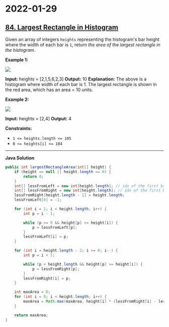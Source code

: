 # 2022-01-29

## [84. Largest Rectangle in Histogram](https://leetcode.com/problems/largest-rectangle-in-histogram/)

Given an array of integers `heights` representing the histogram's bar height where the width of each bar is `1`, return _the area of the largest rectangle in the histogram_.

**Example 1:**

![ ](https://assets.leetcode.com/uploads/2021/01/04/histogram.jpg)

**Input:** heights = \[2,1,5,6,2,3\]
**Output:** 10
**Explanation:** The above is a histogram where width of each bar is 1.
The largest rectangle is shown in the red area, which has an area = 10 units.

**Example 2:**

![ ](https://assets.leetcode.com/uploads/2021/01/04/histogram-1.jpg)

**Input:** heights = \[2,4\]
**Output:** 4

**Constraints:**

- `1 <= heights.length <= 105`
- `0 <= heights[i] <= 104`

---

**Java Solution**

```java
public int largestRectangleArea(int[] height) {
    if (height == null || height.length == 0) {
        return 0;
    }
    int[] lessFromLeft = new int[height.length]; // idx of the first bar the left that is lower than current
    int[] lessFromRight = new int[height.length]; // idx of the first bar the right that is lower than current
    lessFromRight[height.length - 1] = height.length;
    lessFromLeft[0] = -1;

    for (int i = 1; i < height.length; i++) {
        int p = i - 1;

        while (p >= 0 && height[p] >= height[i]) {
            p = lessFromLeft[p];
        }
        lessFromLeft[i] = p;
    }

    for (int i = height.length - 2; i >= 0; i--) {
        int p = i + 1;

        while (p < height.length && height[p] >= height[i]) {
            p = lessFromRight[p];
        }
        lessFromRight[i] = p;
    }

    int maxArea = 0;
    for (int i = 0; i < height.length; i++) {
        maxArea = Math.max(maxArea, height[i] * (lessFromRight[i] - lessFromLeft[i] - 1));
    }

    return maxArea;
}
```
